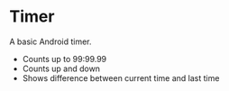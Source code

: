 # Timer
A basic Android timer.
- Counts up to 99:99.99
- Counts up and down
- Shows difference between current time and last time
